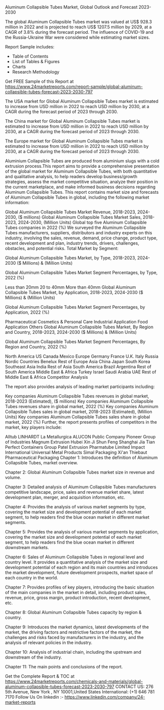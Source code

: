 Aluminum Collapsible Tubes Market, Global Outlook and Forecast 2023-2030

The global Aluminum Collapsible Tubes market was valued at US$ 928.3 million in 2022 and is projected to reach US$ 1207.5 million by 2029, at a CAGR of 3.8% during the forecast period. The influence of COVID-19 and the Russia-Ukraine War were considered while estimating market sizes.

Report Sample includes:
- Table of Contents
- List of Tables & Figures
- Charts
- Research Methodology

Get FREE Sample of this Report at https://www.24marketreports.com/report-sample/global-aluminum-collapsible-tubes-forecast-2023-2030-797

The USA market for Global Aluminum Collapsible Tubes market is estimated to increase from USD million in 2022 to reach USD million by 2030, at a CAGR during the forecast period of 2023 through 2030.

The China market for Global Aluminum Collapsible Tubes market is estimated to increase from USD million in 2022 to reach USD million by 2030, at a CAGR during the forecast period of 2023 through 2030.

The Europe market for Global Aluminum Collapsible Tubes market is estimated to increase from USD million in 2022 to reach USD million by 2030, at a CAGR during the forecast period of 2023 through 2030.

Aluminium Collapsible Tubes are produced from aluminium slugs with a cold extrusion process.This report aims to provide a comprehensive presentation of the global market for Aluminum Collapsible Tubes, with both quantitative and qualitative analysis, to help readers develop business/growth strategies, assess the market competitive situation, analyze their position in the current marketplace, and make informed business decisions regarding Aluminum Collapsible Tubes. This report contains market size and forecasts of Aluminum Collapsible Tubes in global, including the following market information:

Global Aluminum Collapsible Tubes Market Revenue, 2018-2023, 2024-2030, ($ millions)
Global Aluminum Collapsible Tubes Market Sales, 2018-2023, 2024-2030, (Million Units)
Global top five Aluminum Collapsible Tubes companies in 2022 (%)
We surveyed the Aluminum Collapsible Tubes manufacturers, suppliers, distributors and industry experts on this industry, involving the sales, revenue, demand, price change, product type, recent development and plan, industry trends, drivers, challenges, obstacles, and potential risks. Total Market by Segment:

Global Aluminum Collapsible Tubes Market, by Type, 2018-2023, 2024-2030 ($ Millions) & (Million Units)

Global Aluminum Collapsible Tubes Market Segment Percentages, by Type, 2022 (%)

Less than 20mm
20 to 40mm
More than 40mm
Global Aluminum Collapsible Tubes Market, by Application, 2018-2023, 2024-2030 ($ Millions) & (Million Units)

Global Aluminum Collapsible Tubes Market Segment Percentages, by Application, 2022 (%)

Pharmaceutical
Cosmetics & Personal Care
Industrial Application
Food Application
Others
Global Aluminum Collapsible Tubes Market, By Region and Country, 2018-2023, 2024-2030 ($ Millions) & (Million Units)

Global Aluminum Collapsible Tubes Market Segment Percentages, By Region and Country, 2022 (%)

North America
US
Canada
Mexico
Europe
Germany
France
U.K.
Italy
Russia
Nordic Countries
Benelux
Rest of Europe
Asia
China
Japan
South Korea
Southeast Asia
India
Rest of Asia
South America
Brazil
Argentina
Rest of South America
Middle East & Africa
Turkey
Israel
Saudi Arabia
UAE
Rest of Middle East & Africa
Competitor Analysis

The report also provides analysis of leading market participants including:

Key companies Aluminum Collapsible Tubes revenues in global market, 2018-2023 (Estimated), ($ millions)
Key companies Aluminum Collapsible Tubes revenues share in global market, 2022 (%)
Key companies Aluminum Collapsible Tubes sales in global market, 2018-2023 (Estimated), (Million Units)
Key companies Aluminum Collapsible Tubes sales share in global market, 2022 (%)
Further, the report presents profiles of competitors in the market, key players include:

Alltub
LINHARDT
La Metallurgica
ALUCON Public Company
Pioneer Group of Industries
Magnum Extrusion
Hubei Xin Ji
Shun Feng
Shanghai Jia Tian
Perfect Containers Group
Patel Extrusion
Pharmatube Limited
Impact International
Universal Metal Products
Simal Packaging
Xi'an Thiebaut Pharmaceutical Packaging
Chapter 1: Introduces the definition of Aluminum Collapsible Tubes, market overview.

Chapter 2: Global Aluminum Collapsible Tubes market size in revenue and volume.

Chapter 3: Detailed analysis of Aluminum Collapsible Tubes manufacturers competitive landscape, price, sales and revenue market share, latest development plan, merger, and acquisition information, etc.

Chapter 4: Provides the analysis of various market segments by type, covering the market size and development potential of each market segment, to help readers find the blue ocean market in different market segments.

Chapter 5: Provides the analysis of various market segments by application, covering the market size and development potential of each market segment, to help readers find the blue ocean market in different downstream markets.

Chapter 6: Sales of Aluminum Collapsible Tubes in regional level and country level. It provides a quantitative analysis of the market size and development potential of each region and its main countries and introduces the market development, future development prospects, market space of each country in the world.

Chapter 7: Provides profiles of key players, introducing the basic situation of the main companies in the market in detail, including product sales, revenue, price, gross margin, product introduction, recent development, etc.

Chapter 8: Global Aluminum Collapsible Tubes capacity by region & country.

Chapter 9: Introduces the market dynamics, latest developments of the market, the driving factors and restrictive factors of the market, the challenges and risks faced by manufacturers in the industry, and the analysis of relevant policies in the industry.

Chapter 10: Analysis of industrial chain, including the upstream and downstream of the industry.

Chapter 11: The main points and conclusions of the report.

Get the Complete Report & TOC at https://www.24marketreports.com/chemicals-and-materials/global-aluminum-collapsible-tubes-forecast-2023-2030-797
CONTACT US:
276 5th Avenue, New York , NY 10001,United States
International: (+1) 646 781 7170
Follow Us On linkedin :- https://www.linkedin.com/company/24-market-reports
